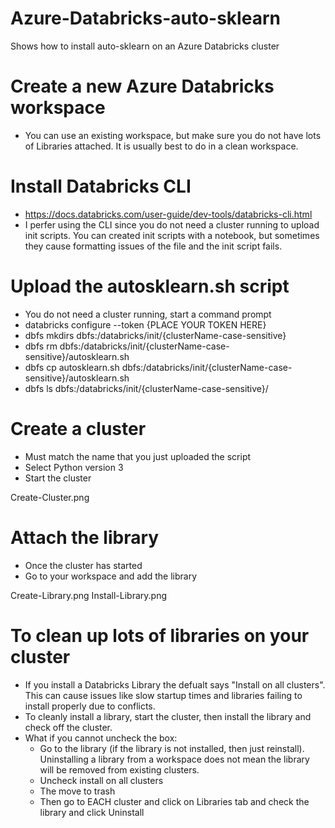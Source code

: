# Azure-Databricks-auto-sklearn
Shows how to install auto-sklearn on an Azure Databricks cluster


# Create a new Azure Databricks workspace
- You can use an existing workspace, but make sure you do not have lots of Libraries attached.  It is usually best to do in a clean workspace.


# Install Databricks CLI
- https://docs.databricks.com/user-guide/dev-tools/databricks-cli.html
- I perfer using the CLI since you do not need a cluster running to upload init scripts. You can created init scripts with a notebook, but sometimes they cause formatting issues of the file and the init script fails.


# Upload the autosklearn.sh script
- You do not need a cluster running, start a command prompt
- databricks configure --token {PLACE YOUR TOKEN HERE}
- dbfs mkdirs dbfs:/databricks/init/{clusterName-case-sensitive}
- dbfs rm dbfs:/databricks/init/{clusterName-case-sensitive}/autosklearn.sh
- dbfs cp autosklearn.sh dbfs:/databricks/init/{clusterName-case-sensitive}/autosklearn.sh
- dbfs ls dbfs:/databricks/init/{clusterName-case-sensitive}/


# Create a cluster
- Must match the name that you just uploaded the script
- Select Python version 3
- Start the cluster

Create-Cluster.png

# Attach the library
- Once the cluster has started
- Go to your workspace and add the library

Create-Library.png
Install-Library.png

# To clean up lots of libraries on your cluster
- If you install a Databricks Library the defualt says "Install on all clusters".  This can cause issues like slow startup times and libraries failing to install properly due to conflicts.
- To cleanly install a library, start the cluster, then install the library and check off the cluster.
- What if you cannot uncheck the box:
   - Go to the library (if the library is not installed, then just reinstall).  Uninstalling a library from a workspace does not mean the library will be removed from existing clusters.
   - Uncheck install on all clusters
   - The move to trash
   - Then go to EACH cluster and click on Libraries tab and check the library and click Uninstall